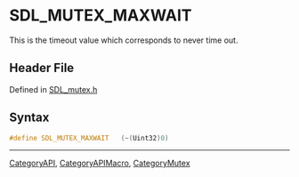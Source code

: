 # SDL_MUTEX_MAXWAIT

This is the timeout value which corresponds to never time out.

## Header File

Defined in [SDL_mutex.h](https://github.com/libsdl-org/SDL/blob/SDL2/include/SDL_mutex.h)

## Syntax

```c
#define SDL_MUTEX_MAXWAIT   (~(Uint32)0)
```

----
[CategoryAPI](CategoryAPI), [CategoryAPIMacro](CategoryAPIMacro), [CategoryMutex](CategoryMutex)

